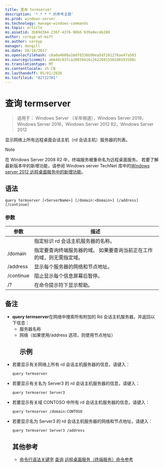 ```yaml
---
title: 查询 termserver
description: '* * * * 的参考主题'
ms.prod: windows-server
ms.technology: manage-windows-commands
ms.topic: article
ms.assetid: 3b89d3b4-236f-4376-90b6-939a0ec4b288
author: coreyp-at-msft
ms.author: coreyp
manager: dongill
ms.date: 10/16/2017
ms.openlocfilehash: c8a0a4608a16df0336b90ea5df281278ae47a503
ms.sourcegitcommit: ab64dc83fca28039416c26226815502d0193500c
ms.translationtype: MT
ms.contentlocale: zh-CN
ms.lasthandoff: 05/01/2020
ms.locfileid: "82722701"
---
```

# <a name="query-termserver"></a>查询 termserver

> 适用于： Windows Server （半年频道），Windows Server 2019，Windows Server 2016，Windows Server 2012 R2，Windows Server 2012

显示网络上所有远程桌面会话主机（rd 会话主机）服务器的列表。

> [!NOTE]
> 在 Windows Server 2008 R2 中，终端服务被重命名为远程桌面服务。 若要了解最新版本中的新增功能，请参阅 Windows server TechNet 库中的[Windows server 2012 远程桌面服务中的新增功能](https://technet.microsoft.com/library/hh831527)。
> ## <a name="syntax"></a>语法
> ```
> query termserver [<ServerName>] [/domain:<Domain>] [/address] [/continue]
> ```
> ### <a name="parameters"></a>参数
> 
> |    参数     |                                                                        描述                                                                         |
> |------------------|------------------------------------------------------------------------------------------------------------------------------------------------------------|
> |   <ServerName>   |                                               指定标识 rd 会话主机服务器的名称。                                               |
> | /domain<Domain> | 指定要查询终端服务器的域。 如果要查询当前正在工作的域，则无需指定域。 |
> |     /address     |                                                  显示每个服务器的网络和节点地址。                                                  |
> |    /continue     |                                              阻止显示每个信息屏幕后暂停。                                               |
> |        /?        |                                                            在命令提示符下显示帮助。                                                            |
> 
> ## <a name="remarks"></a>备注
> - **query termserver**在网络中搜索所有附加的 Rd 会话主机服务器，并返回以下信息：
>   - 服务器名称
>   - 网络（如果使用/address 选项，则使用节点地址）
>     ## <a name="examples"></a>示例
> - 若要显示有关网络上所有 rd 会话主机服务器的信息，请键入：
>   ```
>   query termserver
>   ```
> - 若要显示有关名为 Server3 的 rd 会话主机服务器的信息，请键入：
>   ```
>   query termserver Server3
>   ```
> - 若要显示有关域 CONTOSO 中所有 rd 会话主机服务器的信息，请键入：
>   ```
>   query termserver /domain:CONTOSO
>   ```
> - 若要显示名为 Server3 的 rd 会话主机服务器的网络和节点地址，请键入：
>   ```
>   query termserver Server3 /address
>   ```
>   ## <a name="additional-references"></a>其他参考
>   - [命令行语法关键字](command-line-syntax-key.md)
>   [查询](query.md)
>   [远程桌面服务（终端服务）命令参考](remote-desktop-services-terminal-services-command-reference.md)

